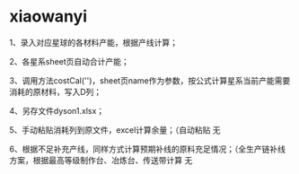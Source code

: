 # xiaowanyi

1、录入对应星球的各材料产能，根据产线计算；<p>
2、各星系sheet页自动合计产能；<p>
3、调用方法costCal('')，sheet页name作为参数，按公式计算星系当前产能需要消耗的原材料，写入D列；<p>
4、另存文件dyson1.xlsx；<p>
5、手动粘贴消耗列到原文件，excel计算余量；（自动粘贴 无<p>
6、根据不足补充产线，同样方式计算预期补线的原料充足情况；（全生产链补线方案，根据最高等级制作台、冶炼台、传送带计算 无<p>
